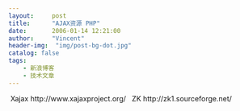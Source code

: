 ```yaml
---
layout:     post
title:      "AJAX资源 PHP"
date:       2006-01-14 12:21:00
author:     "Vincent"
header-img:  "img/post-bg-dot.jpg"
catalog: false
tags:
    - 新浪博客
    - 技术文章
---
```




<img>
Xajax
http://www.xajaxproject.org/
 
ZK
http://zk1.sourceforge.net/



